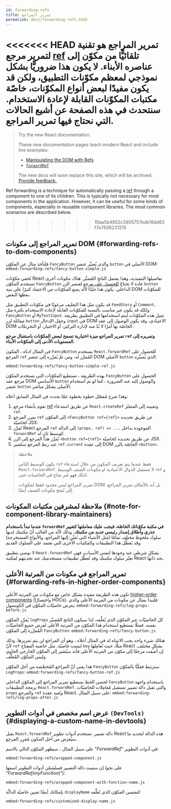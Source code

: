 ```yaml
---
id: forwarding-refs
title: تمرير المراجع
permalink: docs/forwarding-refs.html
---
```


<<<<<<< HEAD
تمرير المراجع هو تقنية لتمرير مرجع [ref](/docs/refs-and-the-dom.html) تلقائيًّا من مكوّن إلى عناصره الأبناء. لا يكون هذا ضروريًّا بشكل نموذجي لمعظم مكوّنات التطبيق، ولكن قد يكون مفيدًا لبعض أنواع المكوّنات، خاصّة مكتبات المكوّنات القابلة لإعادة الاستخدام. سنتحدث في هذه الصفحة عن أشيع الحالات التي نحتاج فيها تمرير المراجع.
=======
> Try the new React documentation.
> 
> These new documentation pages teach modern React and include live examples:
>
> - [Manipulating the DOM with Refs](https://beta.reactjs.org/learn/manipulating-the-dom-with-refs)
> - [`forwardRef`](https://beta.reactjs.org/reference/react/forwardRef)
>
> The new docs will soon replace this site, which will be archived. [Provide feedback.](https://github.com/reactjs/reactjs.org/issues/3308)

Ref forwarding is a technique for automatically passing a [ref](/docs/refs-and-the-dom.html) through a component to one of its children. This is typically not necessary for most components in the application. However, it can be useful for some kinds of components, especially in reusable component libraries. The most common scenarios are described below.
>>>>>>> 19aa5b4852c3905757edb16dd62f7e7506231210

## تمرير المراجع إلى مكونات DOM {#forwarding-refs-to-dom-components}

فلنأخذ مثال عن المكوّن `FancyButton` والذي يُصيِّر عنصر `button` الأصلي في DOM:
`embed:forwarding-refs/fancy-button-simple.js`

تُخفي مكوّنات React تفاصيلها التنفيذية، وهذا يشمل الناتج المُصيَّر. هناك مكونات أخرى تستخدم المكوّن `FancyButton` عادة لا تحتاجً [للحصول على مرجع](/docs/refs-and-the-dom.html) لعنصر الزر `button `الداخلي. يكون هذا جيّدًا لأنّه يمنع المكوّنات من الاعتماد كثيرًا على بنية DOM للمكوّنات بعظها البعض.

قد يكون مثل هذا التغليف مرغوبًا في مكوّنات التطبيق مثل `FeedStory` أو `Comment`، ولكنّه قد يكون غير مناسب بالنسبة للمكوّنات القابلة لإعادة الاستخدام بكثرة مثل `FancyButton` أو `MyTextInput`. تميل هذه المكوّنات ليتم استخدامها في التطبيق بطريقة مماثلة لزر `button` وحقل الإدخال `input` في DOM الاعتيادي، وقد يكون الوصول إلى عقد DOM الخاصّة بها أمرًا لا بُدّ منه لإدارة التركيز، أو الاختيار، أو التحريكات.

**تمرير المراجع ميزة اختيارية تسمح لبعض المكوّنات باستقبال مرجع `ref` وتمريره إلى المستويات الأدنى إلى المكوّنات الأبناء.**

في المثال ادناه ، المكون `FancyButton` يستخدم `React.forwardRef` للحصول على المرجع `ref` المُمرَّر له، ومن ثمّ يُمرِّره إلى عنصر DOM الأصلي `button` الذي يُصيِّره:

`embed:forwarding-refs/fancy-button-simple-ref.js`

بهذه الطريقة ، تستطيع المكوّنات التي تستخدم المكوّن `FancyButton` الحصول على مرجع عقد DOM الأساسي `button` والوصول إليه عند الضرورة ، كما لو تم أستخدام عنصر `button` الأصلي بشكل مباشر.

وهذا شرح مُفصَّل خطوة بخطوة عمّا يحدث في المثال السابق أعلاه:

1. نقوم بأنشاء مرجع [ref](/docs/refs-and-the-dom.html) عن طريق استدعاء `React.createRef` وتعيينه إلى المتغيّر `ref`.
1. نمرر المرجع `ref` إلى المكوّن ‎`<FancyButton ref={ref}>‎` عن طريق تحديده كخاصيّة JSX.
1. تُمرِّر React المرجع `ref` إلى الدالة ‎`(props, ref) => ...‎` الموجودة بداخل `forwardRef` كوسيط ثانٍ له.
1. نُمرِّر هذا المرجع إلى الزر `‎‎<button ref={ref}>‎‎` عن طريق تحديده كخاصيّة JSX.
1. عند ربط المرجع ستُشير `ref.current` إلى عقدة DOM الخاصّة بالزر ‎`<button>‎`.

>ملاحظة
>
>يكون الوسيط الثاني `ref` فقظ عندما يتم تعريف المكون من خلال استدعاء `React.forwardRef`. لا تستقبل الدوال الاعتيادية او مكونات الصنف الوسيط `ref` و لذلك فهو غير متاح في الخاصيات حتى.
>
>تمرير المراجع ليس محدود فقظ لمكونات DOM. بل أنه بالأمكان تمرير المراجع إلى نُسَخ مكونات الصنف أيضًا. 

## ملاحظة لمشرفين مكتبات المكونات {#note-for-component-library-maintainers}

**عندما تبدأ باستخدام `forwardRef` في مكتبة مكوّناتك الخاصّة، فيجب عليك معاملتها كتغيير جذري وأطلاق إصدار رئيسي جديد من مكتبتك.** وذلك لأنّه من الغالب أنّ مكتبتك لديها سلوك ملحوظ مختلف تمامًا (مثل الأشياء التي نُعيِّن إليها المراجع، والأنواع المستخرجة) وقد يُعطِّل هذا التطبيقات والمكتبات الأخرى التي تعتمد على السلوك القديم.

لا نوصي بتطبيق `React.forwardRef` بشكلٍ شرطي عند وجودها لنفس الأسباب، فهي تغيّر سلوك مكتبتك وقد تُعطِّل تطبيقات مستخدميك عند تحديثهم لمكتبة React بحد ذاتها.

## تمرير المراجع في مكونات من المرتبة الأعلى {#forwarding-refs-in-higher-order-components}

تكون هذه الطريقة مفيدة بشكل خاص مع مكونات من المرتبة الأعلى [higher-order components](/docs/higher-order-components.html) (واختصارًا HOCs). فلنبدأ بمثال عن مكونات من المرتبة الأعلى والذي يعرض خاصيّات المكوّن في الكونسول:
`embed:forwarding-refs/log-props-before.js`


يُمرِّر المكوّن `logProps` كل الخاصيّات عبر المكوّن الذي يُغلِّفه، لذا سيكون الناتج المُصيَّر نفسه. فمثلًا نستطيع استخدام هذا المكوّن من المرتبة الأعلى لعرض جميع الخاصيّات المُمرَّرة إلى المكوّن `FancyButton`:
`embed:forwarding-refs/fancy-button.js`

هنالك شيء واحد يجب الانتباه له في المثال أعلاه ، وهو أن المراجع لن يتم تمريرها. وذلك لأنّ `ref` ليست خاصيّة. مثل خاصية المفتاح `key` مثلًا، حيث تُعامِلها React بشكلٍ مختلف. إن أضفت مرجعًا إلى مكوّن من المرتبة الأعلى فأنه سيُشير إلى المكوّن الخارجي الحاوي وليس المكوّن المُغلّف.

 هذا يعني أنّ المراجع المُخصَّصة من أجل المكوّن `FancyButton` سترتبط فعليًّا بالمكوّن `LogProps`:
`embed:forwarding-refs/fancy-button-ref.js`

لحسن الحظ نستطيع تمرير المراجع إلى المكوّن الداخلي `FancyButton` باستخدام واجهة برمجة التطبيقات `React.forwardRef`. والتي تقبل دالة تصيير تستقبل مُعامِلات للخاصيّات `props` والمرجع `ref` وتُعيد عقدة React. على سبيل المثال:
`embed:forwarding-refs/log-props-after.js`

## عرض اسم مخصص في أدوات التطوير `(DevTools)` {#displaying-a-custom-name-in-devtools}

يقبل `React.forwardRef` دالة تصيير. تستخدم أدوات تطوير React هذه الدالة لتحديد ما سيُعرَض من أجل المكون مُمَرِر المرجع.

على سبيل المثال ، سيظهر المكوّن التالي بالاسم "*ForwardRef*" في أدوات التطوير:

`embed:forwarding-refs/wrapped-component.js`

إن سميت دالة التصيير فستُضمّن أدوات التطوير اسمها (على نحو ‎"*ForwardRef(myFunction)*"‎):

`embed:forwarding-refs/wrapped-component-with-function-name.js`

بإمكانك أيضًا تعيين خاصيّة الدالّة `displayName` لتضمين المكوّن الذي تُغلِّفه:

`embed:forwarding-refs/customized-display-name.js`

